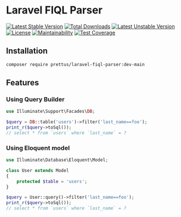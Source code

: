 # Laravel FIQL Parser

[![Latest Stable Version](http://poser.pugx.org/prettus/laravel-fiql-parser/v)](https://packagist.org/packages/prettus/laravel-fiql-parser)
[![Total Downloads](http://poser.pugx.org/prettus/laravel-fiql-parser/downloads)](https://packagist.org/packages/prettus/laravel-fiql-parser)
[![Latest Unstable Version](http://poser.pugx.org/prettus/laravel-fiql-parser/v/unstable)](https://packagist.org/packages/prettus/laravel-fiql-parser)
[![License](http://poser.pugx.org/prettus/laravel-fiql-parser/license)](https://packagist.org/packages/prettus/laravel-fiql-parser)
[![Maintainability](https://api.codeclimate.com/v1/badges/cbff811f623998298475/maintainability)](https://codeclimate.com/github/andersao/laravel-fiql-parser/maintainability)
[![Test Coverage](https://api.codeclimate.com/v1/badges/cbff811f623998298475/test_coverage)](https://codeclimate.com/github/andersao/laravel-fiql-parser/test_coverage)

## Installation

```bash
composer require prettus/laravel-fiql-parser:dev-main
```

## Features

### Using Query Builder

```php
use Illuminate\Support\Facades\DB;

$query = DB::table('users')->filter('last_name==foo');
print_r($query->toSql());
// select * from `users` where `last_name` = ?
```

### Using Eloquent model

```php
use Illuminate\Database\Eloquent\Model;

class User extends Model
{
    protected $table = 'users';
}

```

```php
$query = User::query()->filter('last_name==foo');
print_r($query->toSql());
// select * from `users` where `last_name` = ?
```
